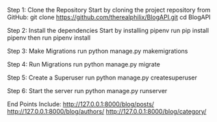 Step 1: Clone the Repository
Start by cloning the project repository from GitHub:
git clone https://github.com/therealphilix/BlogAPI.git
cd BlogAPI

Step 2: Install the dependencies
Start by installing pipenv
run pip install pipenv
then run pipenv install

Step 3: Make Migrations
run python manage.py makemigrations

Step 4: Run Migrations
run python manage.py migrate

Step 5: Create a Superuser
run python manage.py createsuperuser

Step 6: Start the server
run python manage.py runserver

End Points Include:
http://127.0.0.1:8000/blog/posts/
http://127.0.0.1:8000/blog/authors/
http://127.0.0.1:8000/blog/category/

